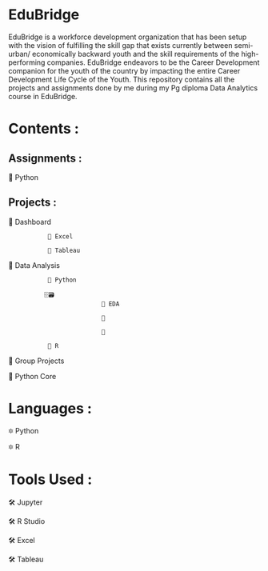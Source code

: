 # EduBridge
EduBridge is a workforce development organization that has been setup with the vision of fulfilling the skill gap that exists currently between semi-urban/ economically backward youth and the skill requirements of the high-performing companies. EduBridge endeavors to be the Career Development companion for the youth of the country by impacting the entire Career Development Life Cycle of the Youth.
This repository contains all the projects and assignments done by me during my Pg diploma Data Analytics course in EduBridge.

# Contents :

## Assignments :
  🔅 Python
  
## Projects :
  🔆 Dashboard
  
               📁 Excel
               
               📁 Tableau
  
  🔆 Data Analysis
  
               📁 Python
               
              🗄🗃
                              🔹 EDA 
                              
                              🔹 
                             
                              🔹
                    
               📁 R
  
  🔆 Group Projects
  
  🔆 Python Core
  
  
# Languages :
  🔯 Python
  
  🔯 R
  
# Tools Used :
  🛠 Jupyter
  
  🛠 R Studio
  
  🛠 Excel
  
  🛠 Tableau 
            
